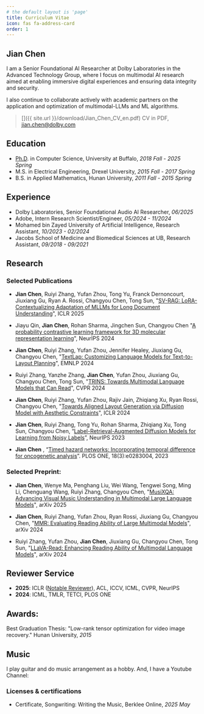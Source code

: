 ```yaml
---
# the default layout is 'page'
title: Curriculum Vitae
icon: fas fa-address-card
order: 1
---
```

<!-- Include Font Awesome -->
<link rel="stylesheet" href="https://cdnjs.cloudflare.com/ajax/libs/font-awesome/6.0.0/css/all.min.css">

## Jian Chen
I am a Senior Foundational AI Researcher at Dolby Laboratories in the Advanced Technology Group, where I focus on multimodal AI research aimed at enabling immersive digital experiences and ensuring data integrity and security. 

I also continue to collaborate actively with academic partners on the application and optimization of multimodal-LLMs and ML algorithms.

>[<i class="fas fa-address-card"></i>]({{ site.url }}/download/Jian_Chen_CV_en.pdf) CV in PDF, [<i class="fas fa-envelope"></i>](mailto:jian.chen@dolby.com) jian.chen@dolby.com

## Education
- [Ph.D](https://puar-playground.github.io/posts/defense_passed/). in Computer Science, University at Buffalo, *2018 Fall - 2025 Spring* 
- M.S. in Electrical Engineering, Drexel University, *2015 Fall - 2017 Spring*
- B.S. in Applied Mathematics, Hunan University, *2011 Fall - 2015 Spring*

## Experience [<i class="fab fa-linkedin"></i>](https://www.linkedin.com/in/jian-chen-1a0b9a11b/)
- Dolby Laboratories, Senior Foundational Audio AI Researcher, *06/2025*
- Adobe, Intern Research Scientist/Engineer, *05/2024 - 11/2024*
- Mohamed bin Zayed University of Artificial Intelligence, Research Assistant, *10/2023 - 02/2024*
- Jacobs School of Medicine and Biomedical Sciences at UB, Research Assistant, *09/2018 - 09/2021*

## Research [<i class="fas fa-user-graduate"></i>](https://scholar.google.com/citations?user=uBGjz-EAAAAJ)
### Selected Publications 

- **Jian Chen**, Ruiyi Zhang, Yufan Zhou, Tong Yu, Franck Dernoncourt, Jiuxiang Gu, Ryan A. Rossi, Changyou Chen, Tong Sun, "[SV-RAG: LoRA-Contextualizing Adaptation of MLLMs for Long Document Understanding](https://openreview.net/forum?id=FDaHjwInXO)", ICLR 2025

- Jiayu Qin, **Jian Chen**, Rohan Sharma, Jingchen Sun, Changyou Chen "[A probability contrastive learning framework for 3D molecular representation learning](https://proceedings.neurips.cc/paper_files/paper/2024/hash/6adaf0cbeba11705d4ea67a62044f63d-Abstract-Conference.html)", NeurIPS 2024

- **Jian Chen**, Ruiyi Zhang, Yufan Zhou, Jennifer Healey, Jiuxiang Gu, Changyou Chen, "[TextLap: Customizing Language Models for Text-to-Layout Planning](https://aclanthology.org/2024.findings-emnlp.833/)", EMNLP 2024

- Ruiyi Zhang, Yanzhe Zhang, **Jian Chen**, Yufan Zhou, Jiuxiang Gu, Changyou Chen, Tong Sun, "[TRINS: Towards Multimodal Language Models that Can Read](https://openaccess.thecvf.com/content/CVPR2024/html/Zhang_TRINS_Towards_Multimodal_Language_Models_that_Can_Read_CVPR_2024_paper.html)", CVPR 2024

- **Jian Chen**, Ruiyi Zhang, Yufan Zhou, Rajiv Jain, Zhiqiang Xu, Ryan Rossi, Changyou Chen, "[Towards Aligned Layout Generation via Diffusion Model with Aesthetic Constraints](https://arxiv.org/abs/2402.04754)", ICLR 2024

- **Jian Chen**, Ruiyi Zhang, Tong Yu, Rohan Sharma, Zhiqiang Xu, Tong Sun, Changyou Chen, “[Label-Retrieval-Augmented Diffusion Models for Learning from Noisy Labels](https://proceedings.neurips.cc/paper_files/paper/2023/hash/d191ba4c8923ed8fd8935b7c98658b5f-Abstract-Conference.html)”, NeurIPS 2023

- **Jian Chen** , “[Timed hazard networks: Incorporating temporal difference for oncogenetic analysis](https://journals.plos.org/plosone/article?id=10.1371/journal.pone.0283004)”. PLOS ONE, 18(3):e0283004, 2023



### Selected Preprint:
- **Jian Chen**, Wenye Ma, Penghang Liu, Wei Wang, Tengwei Song, Ming Li, Chenguang Wang, Ruiyi Zhang, Changyou Chen, "[MusiXQA: Advancing Visual Music Understanding in Multimodal Large Language Models](https://arxiv.org/abs/2506.23009)", arXiv 2025

- **Jian Chen**, Ruiyi Zhang, Yufan Zhou, Ryan Rossi, Jiuxiang Gu, Changyou Chen, "[MMR: Evaluating Reading Ability of Large Multimodal Models](https://arxiv.org/abs/2408.14594)", arXiv 2024

- Ruiyi Zhang, Yufan Zhou, **Jian Chen**, Jiuxiang Gu, Changyou Chen, Tong Sun, "[LLaVA-Read: Enhancing Reading Ability of Multimodal Language Models](https://arxiv.org/abs/2407.19185)", arXiv 2024

## Reviewer Service  
- **2025**: ICLR ([Notable Reviewer](https://iclr.cc/Conferences/2025/Reviewers)), ACL, ICCV, ICML, CVPR, NeurIPS
- **2024**: ICML, TMLR, TETCI, PLOS ONE  

## Awards:
<i class="fa fa-trophy"></i> Best Graduation Thesis: "Low-rank tensor optimization for video image recovery." Hunan University, *2015*

## Music <i class="fas fa-music"></i> 
I play guitar and do music arrangement as a hobby. And, I have a Youtube Channel: [<i class="fab fa-youtube"></i>](https://www.youtube.com/@jianchen2550)

### Licenses & certifications
- Certificate, Songwriting: Writing the Music, Berklee Online, *2025 May*


